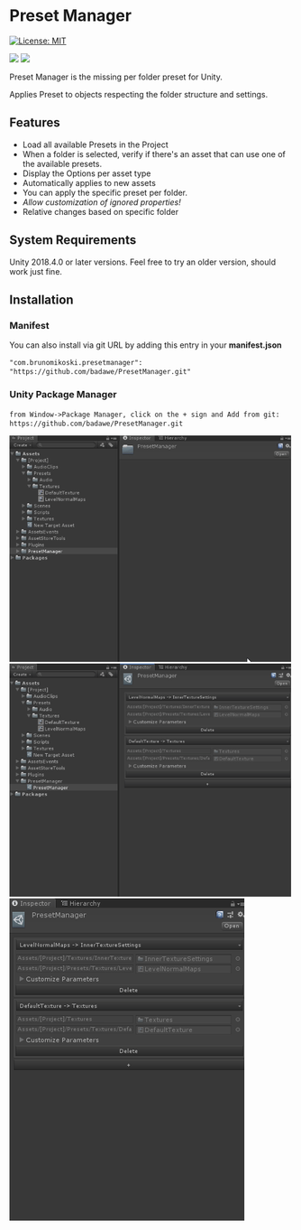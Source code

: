 # Preset Manager
[![License: MIT](https://img.shields.io/badge/License-MIT-brightgreen.svg)](https://github.com/badawe/PresetManager/blob/develop/LICENSE) 

![](https://img.shields.io/github/followers/badawe?label=Follow&style=social) ![](https://img.shields.io/twitter/follow/brunomikoski?style=social)

Preset Manager is the missing per folder preset for Unity.

Applies Preset to objects respecting the folder structure and settings.


## Features
- Load all available Presets in the Project
- When a folder is selected, verify if there's an asset that can use one of the available presets.
- Display the Options per asset type 
- Automatically applies to new assets
- You can apply the specific preset per folder.
- *Allow customization of ignored properties!*
- Relative changes based on specific folder

## System Requirements
Unity 2018.4.0 or later versions. Feel free to try an older version, should work just fine.

## Installation

### Manifest
You can also install via git URL by adding this entry in your **manifest.json**
```
"com.brunomikoski.presetmanager": "https://github.com/badawe/PresetManager.git"
```
### Unity Package Manager
```
from Window->Package Manager, click on the + sign and Add from git: https://github.com/badawe/PresetManager.git
```

![inspector](/Documentation~/general-usage.gif) ![Manager](/Documentation~/add-new-from-manager.gif) ![properties](/Documentation~/properties-modification.gif)
